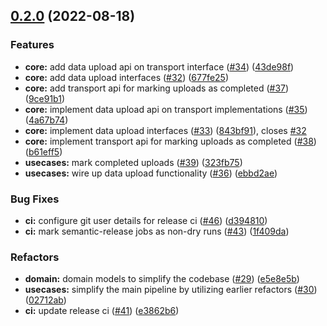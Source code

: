 ## [0.2.0](https://github.com/savannahghi/idr-client/compare/v0.1.0...v0.2.0) (2022-08-18)


### Features

* **core:** add data upload api on transport interface ([#34](https://github.com/savannahghi/idr-client/issues/34)) ([43de98f](https://github.com/savannahghi/idr-client/commit/43de98fd8d5019863102fcadeb9ca1767a0b67c0))
* **core:** add data upload interfaces ([#32](https://github.com/savannahghi/idr-client/issues/32)) ([677fe25](https://github.com/savannahghi/idr-client/commit/677fe2544d693582c9a90324256bf09b92260dd1))
* **core:** add transport api for marking uploads as completed ([#37](https://github.com/savannahghi/idr-client/issues/37)) ([9ce91b1](https://github.com/savannahghi/idr-client/commit/9ce91b1775846254b7688c2567f772731f98cfee))
* **core:** implement data upload api on transport implementations ([#35](https://github.com/savannahghi/idr-client/issues/35)) ([4a67b74](https://github.com/savannahghi/idr-client/commit/4a67b74998c5dd89f1eebaaa33205e52eab900d2))
* **core:** implement data upload interfaces ([#33](https://github.com/savannahghi/idr-client/issues/33)) ([843bf91](https://github.com/savannahghi/idr-client/commit/843bf91ffbf4359dfbaa51cdaf6a4d77594c805f)), closes [#32](https://github.com/savannahghi/idr-client/issues/32)
* **core:** implement transport api for marking uploads as completed ([#38](https://github.com/savannahghi/idr-client/issues/38)) ([b61eff5](https://github.com/savannahghi/idr-client/commit/b61eff50c20655c61663cbd1029d610572813429))
* **usecases:** mark completed uploads ([#39](https://github.com/savannahghi/idr-client/issues/39)) ([323fb75](https://github.com/savannahghi/idr-client/commit/323fb75844c30ef0ca30e33dee034e69dd6faebd))
* **usecases:** wire up data upload functionality ([#36](https://github.com/savannahghi/idr-client/issues/36)) ([ebbd2ae](https://github.com/savannahghi/idr-client/commit/ebbd2ae278c73b447290d00452e35af377906688))


### Bug Fixes

* **ci:** configure git user details for release ci ([#46](https://github.com/savannahghi/idr-client/issues/46)) ([d394810](https://github.com/savannahghi/idr-client/commit/d39481056eb965cab137c5487dd3c60b816ea7f0))
* **ci:** mark semantic-release jobs as non-dry runs ([#43](https://github.com/savannahghi/idr-client/issues/43)) ([1f409da](https://github.com/savannahghi/idr-client/commit/1f409da137aa9043e53cad4f2aeff6bf970243d0))


### Refactors

* **domain:** domain models to simplify the codebase ([#29](https://github.com/savannahghi/idr-client/issues/29)) ([e5e8e5b](https://github.com/savannahghi/idr-client/commit/e5e8e5b6855fd08c9a3b7f71bade5ee109dcfac8))
* **usecases:** simplify the main pipeline by utilizing earlier refactors ([#30](https://github.com/savannahghi/idr-client/issues/30)) ([02712ab](https://github.com/savannahghi/idr-client/commit/02712abdd41bd535a4f327ee458b8a716718c820))
* **ci:** update release ci ([#41](https://github.com/savannahghi/idr-client/issues/41)) ([e3862b6](https://github.com/savannahghi/idr-client/commit/e3862b6e5155ff61d85187d21e21cbdede80d26e))
